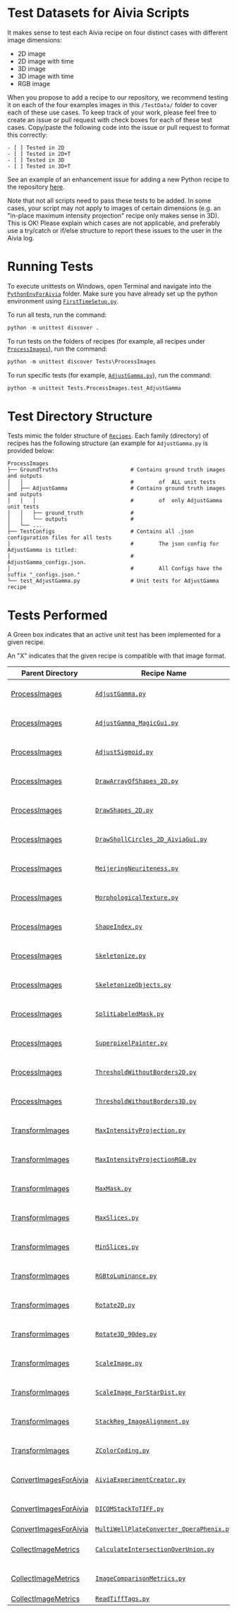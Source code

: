 # Test Datasets for Aivia Scripts

It makes sense to test each Aivia recipe on four distinct cases with different image dimensions:

* 2D image
* 2D image with time
* 3D image
* 3D image with time
* RGB image

When you propose to add a recipe to our repository, we recommend testing it on each of the four examples images in this `/TestData/` folder to cover each of these use cases. To keep track of your work, please feel free to create an issue or pull request with check boxes for each of these test cases. Copy/paste the following code into the issue or pull request to format this correctly:

```
- [ ] Tested in 2D
- [ ] Tested in 2D+T
- [ ] Tested in 3D
- [ ] Tested in 3D+T
```

See an example of an enhancement issue for adding a new Python recipe to the repository [here](https://github.com/AiviaCommunity/PythonForAivia/issues/3).

Note that not all scripts need to pass these tests to be added. In some cases, your script may not apply to images of certain dimensions (e.g. an "in-place maximum intensity projection" recipe only makes sense in 3D). This is OK! Please explain which cases are not applicable, and preferably use a try/catch or if/else structure to report these issues to the user in the Aivia log.

# Running Tests

To execute unittests on Windows, open Terminal and navigate into the [`PythonEnvForAivia`](./) folder. Make sure you have already set up the python environment using [`FirstTimeSetup.py`](../FirstTimeSetup.py).

To run all tests, run the command:
```python
python -m unittest discover .
```

To run tests on the folders of recipes (for example, all recipes under [`ProcessImages`](../Recipes/ProcessImages/)), run the command:
```python
python -m unittest discover Tests\ProcessImages
```

To run specific tests (for example, [`AdjustGamma.py`](../Recipes/ProcessImages/AdjustGamma.py)), run the command:
```python
python -m unittest Tests.ProcessImages.test_AdjustGamma
```

# Test Directory Structure

Tests mimic the folder structure of [`Recipes`](../Recipes/). Each family (directory) of recipes has the following structure (an example for `AdjustGamma.py` is provided below:
```
ProcessImages
├── GroundTruths                       # Contains ground truth images and outputs
│   │                                  #        of  ALL unit tests
│   ├── AdjustGamma                    # Contains ground truth images and outputs
│   │   │                              #        of  only AdjustGamma unit tests
│   │   ├── ground_truth               #
│   │   └── outputs                    #
│   └── ...
├── TestConfigs                        # Contains all .json configuration files for all tests
│                                      #        The json config for AdjustGamma is titled:
│                                      #        AdjustGamma_configs.json.
│                                      #        All Configs have the suffix "_configs.json."
└── test_AdjustGamma.py                # Unit tests for AdjustGamma recipe
```

# Tests Performed

A Green box indicates that an active unit test has been implemented for a given recipe.

An "X" indicates that the given recipe is compatible with that image format.

Parent Directory | Recipe Name | 2D | 2D +T | 3D | 3D+T | RGB
-|-|-|-|-|-|-
[ProcessImages](../Recipes/ProcessImages)| [`AdjustGamma.py`](../Recipes/ProcessImages/AdjustGamma.py)|	![#c5f015](https://placehold.co/15x15/c5f015/c5f015.png) X	|	![#c5f015](https://placehold.co/15x15/c5f015/c5f015.png) X	|	![#c5f015](https://placehold.co/15x15/c5f015/c5f015.png) X	|	![#c5f015](https://placehold.co/15x15/c5f015/c5f015.png) X	|	![#c5f015](https://placehold.co/15x15/c5f015/c5f015.png) X	
[ProcessImages](../Recipes/ProcessImages)| [`AdjustGamma_MagicGui.py`](../Recipes/ProcessImages/AdjustGamma_MagicGui.py)|	![#c5f015](https://placehold.co/15x15/c5f015/c5f015.png) X	|	![#c5f015](https://placehold.co/15x15/c5f015/c5f015.png) X	|	![#c5f015](https://placehold.co/15x15/c5f015/c5f015.png) X	|	![#c5f015](https://placehold.co/15x15/c5f015/c5f015.png) X	|	![#c5f015](https://placehold.co/15x15/c5f015/c5f015.png) X	
[ProcessImages](../Recipes/ProcessImages)| [`AdjustSigmoid.py`](../Recipes/ProcessImages/AdjustSigmoid.py)|	![#c5f015](https://placehold.co/15x15/c5f015/c5f015.png) X	|	![#c5f015](https://placehold.co/15x15/c5f015/c5f015.png) X	|	![#c5f015](https://placehold.co/15x15/c5f015/c5f015.png) X	|	![#c5f015](https://placehold.co/15x15/c5f015/c5f015.png) X	|	![#c5f015](https://placehold.co/15x15/c5f015/c5f015.png) X	
[ProcessImages](../Recipes/ProcessImages)| [`DrawArrayOfShapes_2D.py`](../Recipes/ProcessImages/DrawArrayOfShapes_2D.py)|	![#c5f015](https://placehold.co/15x15/c5f015/c5f015.png) X	|	![#c5f015](https://placehold.co/15x15/c5f015/c5f015.png) X	|		|		|		
[ProcessImages](../Recipes/ProcessImages)| [`DrawShapes_2D.py`](../Recipes/ProcessImages/DrawShapes_2D.py)|	![#c5f015](https://placehold.co/15x15/c5f015/c5f015.png) X	|	![#c5f015](https://placehold.co/15x15/c5f015/c5f015.png) X	|		|		|		
[ProcessImages](../Recipes/ProcessImages)| [`DrawShollCircles_2D_AiviaGui.py`](../Recipes/ProcessImages/DrawShollCircles_2D_AiviaGui.py)|	![#c5f015](https://placehold.co/15x15/c5f015/c5f015.png) X	|	![#c5f015](https://placehold.co/15x15/c5f015/c5f015.png) X	|		|		|		
[ProcessImages](../Recipes/ProcessImages)| [`MeijeringNeuriteness.py`](../Recipes/ProcessImages/MeijeringNeuriteness.py)|	![#c5f015](https://placehold.co/15x15/c5f015/c5f015.png) X	|		|	![#c5f015](https://placehold.co/15x15/c5f015/c5f015.png) X	|		|		![#c5f015](https://placehold.co/15x15/c5f015/c5f015.png) X
[ProcessImages](../Recipes/ProcessImages)| [`MorphologicalTexture.py`](../Recipes/ProcessImages/MorphologicalTexture.py)|	![#c5f015](https://placehold.co/15x15/c5f015/c5f015.png) X	|	![#c5f015](https://placehold.co/15x15/c5f015/c5f015.png) X	|	![#c5f015](https://placehold.co/15x15/c5f015/c5f015.png) X	|	![#c5f015](https://placehold.co/15x15/c5f015/c5f015.png) X	|		
[ProcessImages](../Recipes/ProcessImages)| [`ShapeIndex.py`](../Recipes/ProcessImages/ShapeIndex.py)|	![#c5f015](https://placehold.co/15x15/c5f015/c5f015.png) X	|	![#c5f015](https://placehold.co/15x15/c5f015/c5f015.png) X	|	![#c5f015](https://placehold.co/15x15/c5f015/c5f015.png) X	|	![#c5f015](https://placehold.co/15x15/c5f015/c5f015.png) X	|		
[ProcessImages](../Recipes/ProcessImages)| [`Skeletonize.py`](../Recipes/ProcessImages/Skeletonize.py)|	![#c5f015](https://placehold.co/15x15/c5f015/c5f015.png) X	|	![#c5f015](https://placehold.co/15x15/c5f015/c5f015.png) X	|	![#c5f015](https://placehold.co/15x15/c5f015/c5f015.png) X	|	![#c5f015](https://placehold.co/15x15/c5f015/c5f015.png) X	|		
[ProcessImages](../Recipes/ProcessImages)| [`SkeletonizeObjects.py`](../Recipes/ProcessImages/SkeletonizeObjects.py)|		|	![#c5f015](https://placehold.co/15x15/c5f015/c5f015.png) X	|		|	![#c5f015](https://placehold.co/15x15/c5f015/c5f015.png) X	|		
[ProcessImages](../Recipes/ProcessImages)| [`SplitLabeledMask.py`](../Recipes/ProcessImages/SplitLabeledMask.py)|	![#c5f015](https://placehold.co/15x15/c5f015/c5f015.png) X	|		|	![#c5f015](https://placehold.co/15x15/c5f015/c5f015.png) X	|		|		
[ProcessImages](../Recipes/ProcessImages)| [`SuperpixelPainter.py`](../Recipes/ProcessImages/SuperpixelPainter.py)|	![#c5f015](https://placehold.co/15x15/c5f015/c5f015.png) X	|		|		|		|		
[ProcessImages](../Recipes/ProcessImages)| [`ThresholdWithoutBorders2D.py`](../Recipes/ProcessImages/ThresholdWithoutBorders2D.py)|	![#c5f015](https://placehold.co/15x15/c5f015/c5f015.png) X	|	![#c5f015](https://placehold.co/15x15/c5f015/c5f015.png) X	|		|		|		
[ProcessImages](../Recipes/ProcessImages)| [`ThresholdWithoutBorders3D.py`](../Recipes/ProcessImages/ThresholdWithoutBorders3D.py)|		|		|	![#c5f015](https://placehold.co/15x15/c5f015/c5f015.png) X	|	![#c5f015](https://placehold.co/15x15/c5f015/c5f015.png) X	|		
[TransformImages](../Recipes/TransformImages)| [`MaxIntensityProjection.py`](../Recipes/TransformImages/MaxIntensityProjection.py)|		|		|	![#c5f015](https://placehold.co/15x15/c5f015/c5f015.png) X	|		|	
[TransformImages](../Recipes/TransformImages)| [`MaxIntensityProjectionRGB.py`](../Recipes/TransformImages/MaxIntensityProjectionRGB.py)|		|		|	![#c5f015](https://placehold.co/15x15/c5f015/c5f015.png) X	|		|	
[TransformImages](../Recipes/TransformImages)| [`MaxMask.py`](../Recipes/TransformImages/MaxMask.py)|	![#c5f015](https://placehold.co/15x15/c5f015/c5f015.png) X	|	![#c5f015](https://placehold.co/15x15/c5f015/c5f015.png) X	|	![#c5f015](https://placehold.co/15x15/c5f015/c5f015.png) X	|	![#c5f015](https://placehold.co/15x15/c5f015/c5f015.png) X	|	
[TransformImages](../Recipes/TransformImages)| [`MaxSlices.py`](../Recipes/TransformImages/MaxSlices.py)|		|		|	![#c5f015](https://placehold.co/15x15/c5f015/c5f015.png) X	|	![#c5f015](https://placehold.co/15x15/c5f015/c5f015.png) X	|	
[TransformImages](../Recipes/TransformImages)| [`MinSlices.py`](../Recipes/TransformImages/MinSlices.py)|		|		|	![#c5f015](https://placehold.co/15x15/c5f015/c5f015.png) X	|	![#c5f015](https://placehold.co/15x15/c5f015/c5f015.png) X	|	
[TransformImages](../Recipes/TransformImages)| [`RGBtoLuminance.py`](../Recipes/TransformImages/RGBtoLuminance.py)|		|		|		|		|	![#c5f015](https://placehold.co/15x15/c5f015/c5f015.png) X
[TransformImages](../Recipes/TransformImages)| [`Rotate2D.py`](../Recipes/TransformImages/Rotate2D.py)|	![#c5f015](https://placehold.co/15x15/c5f015/c5f015.png) X	|		|		|		|	
[TransformImages](../Recipes/TransformImages)| [`Rotate3D_90deg.py`](../Recipes/TransformImages/Rotate3D_90deg.py)|		|		|	![#c5f015](https://placehold.co/15x15/c5f015/c5f015.png) X	|		|	
[TransformImages](../Recipes/TransformImages)| [`ScaleImage.py`](../Recipes/TransformImages/ScaleImage.py)|	![#c5f015](https://placehold.co/15x15/c5f015/c5f015.png) X	|	![#c5f015](https://placehold.co/15x15/c5f015/c5f015.png) X	|	![#c5f015](https://placehold.co/15x15/c5f015/c5f015.png) X	|	![#c5f015](https://placehold.co/15x15/c5f015/c5f015.png) X	|	
[TransformImages](../Recipes/TransformImages)| [`ScaleImage_ForStarDist.py`](../Recipes/TransformImages/ScaleImage_ForStarDist.py)|	![#c5f015](https://placehold.co/15x15/c5f015/c5f015.png) X	|	![#c5f015](https://placehold.co/15x15/c5f015/c5f015.png) X	|	![#c5f015](https://placehold.co/15x15/c5f015/c5f015.png) X	|	![#c5f015](https://placehold.co/15x15/c5f015/c5f015.png) X	|	
[TransformImages](../Recipes/TransformImages)| [`StackReg_ImageAlignment.py`](../Recipes/TransformImages/StackReg_ImageAlignment.py)|		|	![#c5f015](https://placehold.co/15x15/c5f015/c5f015.png) X	|		|		|	
[TransformImages](../Recipes/TransformImages)| [`ZColorCoding.py`](../Recipes/TransformImages/ZColorCoding.py)|		|	![#c5f015](https://placehold.co/15x15/c5f015/c5f015.png) X	|	![#c5f015](https://placehold.co/15x15/c5f015/c5f015.png) X	|	![#c5f015](https://placehold.co/15x15/c5f015/c5f015.png) X	|	
[ConvertImagesForAivia](../Recipes/ConvertImagesForAivia)| [`AiviaExperimentCreator.py`](../Recipes/ConvertImagesForAivia/AiviaExperimentCreator.py)|	![#c5f015](https://placehold.co/15x15/c5f015/c5f015.png) X	|	X	|	X	|	X	|	X
[ConvertImagesForAivia](../Recipes/ConvertImagesForAivia)| [`DICOMStackToTIFF.py`](../Recipes/ConvertImagesForAivia/DICOMStackToTIFF.py)|		|		|	![#c5f015](https://placehold.co/15x15/c5f015/c5f015.png) X	|		|	
[ConvertImagesForAivia](../Recipes/ConvertImagesForAivia)| [`MultiWellPlateConverter_OperaPhenix.py`](../Recipes/ConvertImagesForAivia/MultiWellPlateConverter_OperaPhenix.py)|		|		|		|		|	
[CollectImageMetrics](../Recipes/CollectImageMetrics)| [`CalculateIntersectionOverUnion.py`](../Recipes/CollectImageMetrics/CalculateIntersectionOverUnion.py)	|	![#c5f015](https://placehold.co/15x15/c5f015/c5f015.png) X	|	![#c5f015](https://placehold.co/15x15/c5f015/c5f015.png) X	|	![#c5f015](https://placehold.co/15x15/c5f015/c5f015.png) X	|	![#c5f015](https://placehold.co/15x15/c5f015/c5f015.png) X	|	
[CollectImageMetrics](../Recipes/CollectImageMetrics)| [`ImageComparisonMetrics.py`](../Recipes/CollectImageMetrics/ImageComparisonMetrics.py)	|	![#c5f015](https://placehold.co/15x15/c5f015/c5f015.png) X	|	![#c5f015](https://placehold.co/15x15/c5f015/c5f015.png) X	|	![#c5f015](https://placehold.co/15x15/c5f015/c5f015.png) X	|	![#c5f015](https://placehold.co/15x15/c5f015/c5f015.png) X	|	![#c5f015](https://placehold.co/15x15/c5f015/c5f015.png) X
[CollectImageMetrics](../Recipes/CollectImageMetrics)| [`ReadTiffTags.py`](../Recipes/CollectImageMetrics/ReadTiffTags.py)	|	X	|	X	|	X	|	X	|	X

